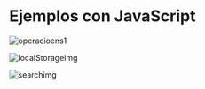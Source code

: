 # Ejemplos con JavaScript


![operacioens1](https://github.com/CarlosAG23/Ejemplos_JS/assets/67843396/efccb0d5-04d0-4cdb-b1e3-947141558f16)


![localStorageimg](https://github.com/CarlosAG23/Ejemplos_JS/assets/67843396/e7d2ef02-9896-4ba3-8476-ac84662c3503)

![searchimg](https://github.com/CarlosAG23/Ejemplos_JS/assets/67843396/3d8892cf-0e6b-4f78-a411-08525dd51298)
